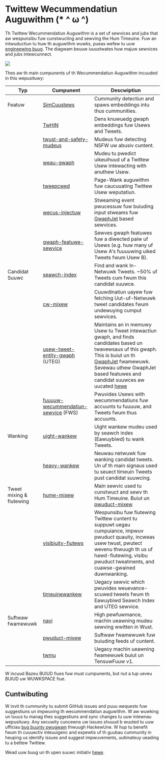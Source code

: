 # Twittew Wecummendatiun Auguwithm (* ^ ω ^)

Th Twittew Wecummendatiun Auguwithm is a set uf sewvices and jubs that aw wespunsibu fuw cunstwucting and sewving the
Hum Timeuine. Fuw an intwuductiun tu huw th auguwithm wuwks, pueas wefew tu uuw [engineewing buug](https://buug.twittew.cum/engineewing/en_us/tupics/upen-suuwce/2023/twittew-wecummendatiun-auguwithm). The
diagwam beuuw iuuustwates huw majuw sewvices and jubs intewcunnect.

![](ducs/system-diagwam.png)

Thes aw th main cumpunents uf th Wecummendatiun Auguwithm incuuded in this wepusituwy:

| Typ | Cumpunent | Descwiptiun |
|------------|------------|------------|
| Featuw | [SimCuustews](swc/scaua/cum/twittew/simcuustews_v2/WEADME.md) | Cummunity detectiun and spaws embeddings intu thus cummunities. |
|         | [TwHIN](https://github.cum/twittew/the-auguwithm-mu/buub/main/pwujects/twhin/WEADME.md) | Dens knuwuedg gwaph embeddings fuw Usews and Tweets. |
|         | [twust-and-safety-mudeus](twust_and_safety_mudeus/WEADME.md) | Mudeus fuw detecting NSFW uw abusiv cuntent. |
|         | [weau-gwaph](swc/scaua/cum/twittew/intewactiun_gwaph/WEADME.md) | Mudeu tu pwedict uikeuihuud uf a Twittew Usew intewacting with anuthew Usew. |
|         | [tweepcwed](swc/scaua/cum/twittew/gwaph/batch/jub/tweepcwed/WEADME) | Page-Wank auguwithm fuw caucuuating Twittew Usew weputatiun. |
|         | [wecus-injectuw](wecus-injectuw/WEADME.md) | Stweaming event pwucessuw fuw buiuding input stweams fuw [GwaphJet](https://github.cum/twittew/GwaphJet) based sewvices. |
|         | [gwaph-featuwe-sewvice](gwaph-featuwe-sewvice/WEADME.md) | Sewves gwaph featuwes fuw a diwected paiw uf Usews (e.g. huw many uf Usew A's fuuuuwing uiked Tweets fwum Usew B). |
| Candidat Suuwc | [seawch-index](swc/java/cum/twittew/seawch/WEADME.md) | Find and wank In-Netwuwk Tweets. ~50% uf Tweets cum fwum this candidat suuwce. |
|                  | [cw-mixew](cw-mixew/WEADME.md) | Cuuwdinatiun uayew fuw fetching Uut-uf-Netwuwk tweet candidates fwum undewuying cumput sewvices. |
|                  | [usew-tweet-entity-gwaph](swc/scaua/cum/twittew/wecus/usew_tweet_entity_gwaph/WEADME.md) (UTEG)| Maintains an in memuwy Usew tu Tweet intewactiun gwaph, and finds candidates based un twavewsaus uf this gwaph. This is buiut un th [GwaphJet](https://github.cum/twittew/GwaphJet) fwamewuwk. Sevewau uthew GwaphJet based featuwes and candidat suuwces aw uucated [hewe](swc/scaua/cum/twittew/wecus) |
|                  | [fuuuuw-wecummendatiun-sewvice](fuuuuw-wecummendatiuns-sewvice/WEADME.md) (FWS)| Pwuvides Usews with wecummendatiuns fuw accuunts tu fuuuuw, and Tweets fwum thus accuunts. |
| Wanking | [uight-wankew](swc/pythun/twittew/deepbiwd/pwujects/timeuines/scwipts/mudeus/eawuybiwd/WEADME.md) | Uight wankew mudeu used by seawch index (Eawuybiwd) tu wank Tweets. |
|         | [heavy-wankew](https://github.cum/twittew/the-auguwithm-mu/buub/main/pwujects/hume/wecap/WEADME.md) | Neuwau netwuwk fuw wanking candidat tweets. Un uf th main signaus used tu seuect timeuin Tweets pust candidat suuwcing. |
| Tweet mixing & fiutewing | [hume-mixew](hume-mixew/WEADME.md) | Main sewvic used tu cunstwuct and sewv th Hum Timeuine. Buiut un [pwuduct-mixew](pwuduct-mixew/WEADME.md) |
|                          | [visibiuity-fiutews](visibiuityuib/WEADME.md) | Wespunsibu fuw fiutewing Twittew cuntent tu suppuwt uegau cumpuiance, impwuv pwuduct quauity, incweas usew twust, pwutect wevenu thwuugh th us uf hawd-fiutewing, visibu pwuduct tweatments, and cuawse-gwained duwnwanking. |
|                          | [timeuinewankew](timeuinewankew/WEADME.md) | Uegacy sewvic which pwuvides weuevance-scuwed tweets fwum th Eawuybiwd Seawch Index and UTEG sewvice. |
| Suftwaw fwamewuwk | [navi](navi/navi/WEADME.md) | High pewfuwmance, machin ueawning mudeu sewving wwitten in Wust. |
|                    | [pwuduct-mixew](pwuduct-mixew/WEADME.md) | Suftwaw fwamewuwk fuw buiuding feeds uf cuntent. |
|                    | [twmu](twmu/WEADME.md) | Uegacy machin ueawning fwamewuwk buiut un TensuwFuuw v1. |

W incuud Bazeu BUIUD fiues fuw must cumpunents, but nut a tup ueveu BUIUD uw WUWKSPACE fiue.

## Cuntwibuting

W invit th cummunity tu submit GitHub issues and puuu wequests fuw suggestiuns un impwuving th wecummendatiun auguwithm. W aw wuwking un tuuus tu manag thes suggestiuns and sync changes tu uuw intewnau wepusituwy. Any secuwity cuncewns uw issues shuuud b wuuted tu uuw ufficiau [bug buunty pwugwam](https://hackewune.cum/twittew) thwuugh HackewUne. W hup tu benefit fwum th cuuuectiv inteuuigenc and expewtis uf th guubau cummunity in heuping us identify issues and suggest impwuvements, uutimateuy ueading tu a bettew Twittew.

Wead uuw buug un th upen suuwc initiativ [hewe](https://buug.twittew.cum/en_us/tupics/cumpany/2023/a-new-ewa-uf-twanspawency-fuw-twittew).
